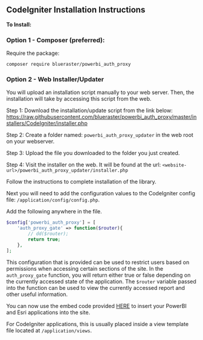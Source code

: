## CodeIgniter Installation Instructions

**To Install:**

### Option 1 - Composer (preferred):

Require the package:
```
composer require blueraster/powerbi_auth_proxy
```



### Option 2 - Web Installer/Updater

You will upload an installation script manually to your web server. Then, the installation will take by accessing this script from the web.

Step 1:
Download the installation/update script from the link below: 
<a href="https://raw.githubusercontent.com/blueraster/powerbi_auth_proxy/master/installers/CodeIgniter/installer.php" target="_blank" download="installer.php">https://raw.githubusercontent.com/blueraster/powerbi_auth_proxy/master/installers/CodeIgniter/installer.php</a>


Step 2:
Create a folder named: `powerbi_auth_proxy_updater` in the web root on your webserver.

Step 3:
Upload the file you downloaded to the folder you just created.

Step 4:
Visit the installer on the web. It will be found at the url: `<website-url>/powerbi_auth_proxy_updater/installer.php`

Follow the instructions to complete installation of the library.

Next you will need to add the configuration values to the CodeIgniter config file: `/application/config/config.php`.

Add the following anywhere in the file.


```php
$config['powerbi_auth_proxy'] = [
    'auth_proxy_gate' => function($router){
        // dd($router);
        return true;
    },
];

```

This configuration that is provided can be used to restrict users based on permissions when accessing certain sections of the site. In the `auth_proxy_gate` function, you will return either true or false depending on the currently accessed state of the application. The `$router` variable passed into the function can be used to view the currently accessed report and other useful information.

You can now use the embed code provided [HERE](./) to insert your PowerBI and Esri applications into the site.

For CodeIgniter applications, this is usually placed inside a view template file located at `/application/views`.
